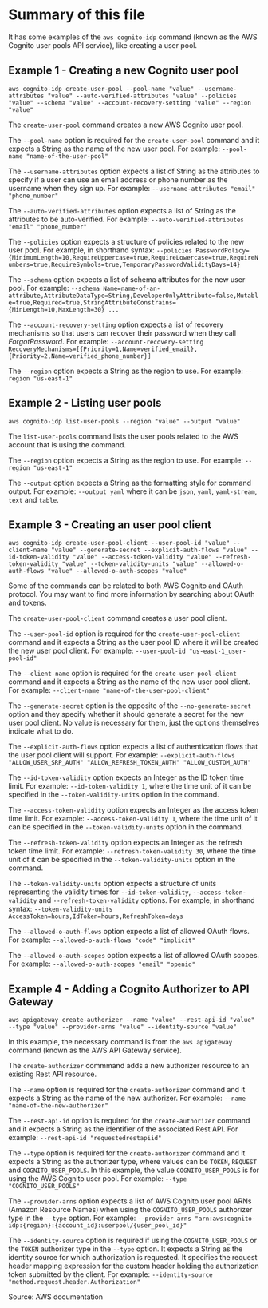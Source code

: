 # Summary of this file

It has some examples of the `aws cognito-idp` command (known as the AWS Cognito user pools API service), like creating a user pool.

## Example 1 - Creating a new Cognito user pool

`aws cognito-idp create-user-pool --pool-name "value" --username-attributes "value" --auto-verified-attributes "value" --policies "value" --schema "value" --account-recovery-setting "value" --region "value"`

The `create-user-pool` command creates a new AWS Cognito user pool.

The `--pool-name` option is required for the `create-user-pool` command and it expects a String as the name of the new user pool.
For example: `--pool-name "name-of-the-user-pool"`

The `--username-attributes` option expects a list of String as the attributes to specify if a user can use an email address or phone number as the username when they sign up.
For example: `--username-attributes "email" "phone_number"`

The `--auto-verified-attributes` option expects a list of String as the attributes to be auto-verified.
For example: `--auto-verified-attributes "email" "phone_number"`

The `--policies` option expects a structure of policies related to the new user pool.
For example, in shorthand syntax: `--policies PasswordPolicy={MinimumLength=10,RequireUppercase=true,RequireLowercase=true,RequireNumbers=true,RequireSymbols=true,TemporaryPasswordValidityDays=14}`

The `--schema` option expects a list of schema attributes for the new user pool.
For example: `--schema Name=name-of-an-attribute,AttributeDataType=String,DeveloperOnlyAttribute=false,Mutable=true,Required=true,StringAttributeConstrains={MinLength=10,MaxLength=30} ...`

The `--account-recovery-setting` option expects a list of recovery mechanisms so that users can recover their password when they call *ForgotPassword*.
For example: `--account-recovery-setting RecoveryMechanisms=[{Priority=1,Name=verified_email},{Priority=2,Name=verified_phone_number}]`

The `--region` option expects a String as the region to use.
For example: `--region "us-east-1"`

## Example 2 - Listing user pools

`aws cognito-idp list-user-pools --region "value" --output "value"`

The `list-user-pools` command lists the user pools related to the AWS account that is using the command.

The `--region` option expects a String as the region to use.
For example: `--region "us-east-1"`

The `--output` option expects a String as the formatting style for command output.
For example: `--output yaml` where it can be `json`, `yaml`, `yaml-stream`, `text` and `table`.

## Example 3 - Creating an user pool client

`aws cognito-idp create-user-pool-client --user-pool-id "value" --client-name "value" --generate-secret --explicit-auth-flows "value" --id-token-validity "value" --access-token-validity "value" --refresh-token-validity "value" --token-validity-units "value" --allowed-o-auth-flows "value" --allowed-o-auth-scopes "value"`

Some of the commands can be related to both AWS Cognito and OAuth protocol. You may want to find more information by searching about OAuth and tokens.

The `create-user-pool-client` command creates a user pool client.

The `--user-pool-id` option is required for the `create-user-pool-client` command and it expects a String as the user pool ID where it will be created the new user pool client.
For example: `--user-pool-id "us-east-1_user-pool-id"`

The `--client-name` option is required for the `create-user-pool-client` command and it expects a String as the name of the new user pool client.
For example: `--client-name "name-of-the-user-pool-client"`

The `--generate-secret` option is the opposite of the `--no-generate-secret` option and they specify whether it should generate a secret for the new user pool client. No value is necessary for them, just the options themselves indicate what to do.

The `--explicit-auth-flows` option expects a list of authentication flows that the user pool client will support.
For example: `--explicit-auth-flows "ALLOW_USER_SRP_AUTH" "ALLOW_REFRESH_TOKEN_AUTH" "ALLOW_CUSTOM_AUTH"`

The `--id-token-validity` option expects an Integer as the ID token time limit.
For example: `--id-token-validity 1`, where the time unit of it can be specified in the `--token-validity-units` option in the command.

The `--access-token-validity` option expects an Integer as the access token time limit.
For example: `--access-token-validity 1`, where the time unit of it can be specified in the `--token-validity-units` option in the command.

The `--refresh-token-validity` option expects an Integer as the refresh token time limit.
For example: `--refresh-token-validity 30`, where the time unit of it can be specified in the `--token-validity-units` option in the command.

The `--token-validity-units` option expects a structure of units representing the validity times for `--id-token-validity`, `--access-token-validity` and `--refresh-token-validity` options.
For example, in shorthand syntax: `--token-validity-units AccessToken=hours,IdToken=hours,RefreshToken=days`

The `--allowed-o-auth-flows` option expects a list of allowed OAuth flows.
For example: `--allowed-o-auth-flows "code" "implicit"`

The `--allowed-o-auth-scopes` option expects a list of allowed OAuth scopes.
For example: `--allowed-o-auth-scopes "email" "openid"`

## Example 4 - Adding a Cognito Authorizer to API Gateway

`aws apigateway create-authorizer --name "value" --rest-api-id "value" --type "value" --provider-arns "value" --identity-source "value"`

In this example, the necessary command is from the `aws apigateway` command (known as the AWS API Gateway service).

The `create-authorizer` commmand adds a new authorizer resource to an existing Rest API resource.

The `--name` option is required for the `create-authorizer` command and it expects a String as the name of the new authorizer.
For example: `--name "name-of-the-new-authorizer"`

The `--rest-api-id` option is required for the `create-authorizer` command and it expects a String as the identifier of the associated Rest API.
For example: `--rest-api-id "requestedrestapiid"`

The `--type` option is required for the `create-authorizer` command and it expects a String as the authorizer type, where values can be `TOKEN`, `REQUEST` and `COGNITO_USER_POOLS`. In this example, the value `COGNITO_USER_POOLS` is for using the AWS Cognito user pool.
For example: `--type "COGNITO_USER_POOLS"`

The `--provider-arns` option expects a list of AWS Cognito user pool ARNs (Amazon Resource Names) when using the `COGNITO_USER_POOLS` authorizer type in the `--type` option.
For example: `--provider-arns "arn:aws:cognito-idp:{region}:{account_id}:userpool/{user_pool_id}"`

The `--identity-source` option is required if using the `COGNITO_USER_POOLS` or the `TOKEN` authorizer type in the `--type` option. It expects a String as the identity source for which authorization is requested. It specifies the request header mapping expression for the custom header holding the authorization token submitted by the client.
For example: `--identity-source "method.request.header.Authorization"`

Source: AWS documentation
